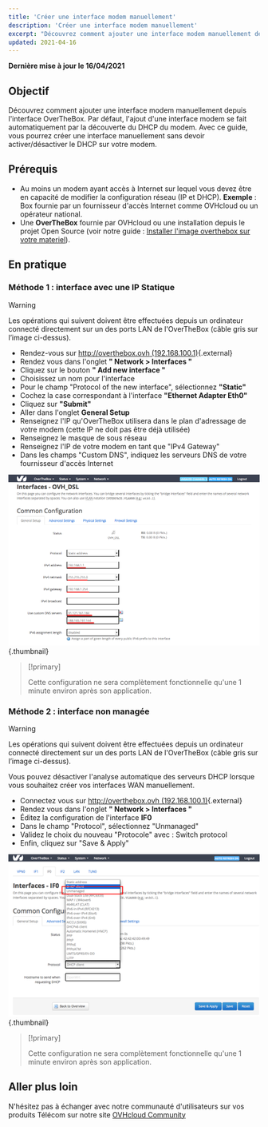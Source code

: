 ```yaml
---
title: 'Créer une interface modem manuellement'
description: 'Créer une interface modem manuellement'
excerpt: "Découvrez comment ajouter une interface modem manuellement depuis l'interface OverTheBox"
updated: 2021-04-16
---
```


**Dernière mise à jour le 16/04/2021**

## Objectif

Découvrez comment ajouter une interface modem manuellement depuis l'interface OverTheBox. Par défaut, l'ajout d'une interface modem se fait automatiquement par la découverte du DHCP du modem. Avec ce guide, vous pourrez créer une interface manuellement sans devoir activer/désactiver le DHCP sur votre modem.

## Prérequis

- Au moins un modem ayant accès à Internet sur lequel vous devez être en capacité de modifier la configuration réseau (IP et DHCP). **Exemple** : Box fournie par un fournisseur d'accès Internet comme OVHcloud ou un opérateur national.
- Une **OverTheBox** fournie par OVHcloud ou une installation depuis le projet Open Source (voir notre guide : [Installer l'image overthebox sur votre materiel](/pages/web_cloud/email_and_collaborative_solutions/internet/overthebox/advanced_installer_limage_overthebox_sur_votre_materiel)).

## En pratique

### Méthode 1 : interface avec une IP Statique

> [!warning]
>
> Les opérations qui suivent doivent être effectuées depuis un ordinateur connecté directement sur un des ports LAN de l'OverTheBox (câble gris sur l’image ci-dessus).
>

- Rendez-vous sur [http://overthebox.ovh (192.168.100.1)](http://overthebox.ovh){.external}
- Rendez vous dans l'onglet **" Network > Interfaces "**
- Cliquez sur le bouton **" Add new interface "**
- Choisissez un nom pour l'interface
- Pour le champ "Protocol of the new interface", sélectionnez **"Static"**
- Cochez la case correspondant à l'interface **"Ethernet Adapter Eth0"**
- Cliquez sur **"Submit"**
- Aller dans l'onglet **General Setup**
- Renseignez l'IP qu'OverTheBox utilisera dans le plan d'adressage de votre modem (cette IP ne doit pas être déjà utilisée)
- Renseignez le masque de sous réseau
- Renseignez l'IP de votre modem en tant que "IPv4 Gateway"
- Dans les champs "Custom DNS", indiquez les serveurs DNS de votre fournisseur d'accès Internet

![overthebox](images/4413.png){.thumbnail}

> [!primary]
>
> Cette configuration ne sera complètement fonctionnelle qu'une 1 minute environ après son application.
>

### Méthode 2 : interface non managée

> [!warning]
>
> Les opérations qui suivent doivent être effectuées depuis un ordinateur connecté directement sur un des ports LAN de l'OverTheBox (câble gris sur l’image ci-dessus).
>

Vous pouvez désactiver l'analyse automatique des serveurs DHCP lorsque vous souhaitez créer vos interfaces WAN manuellement.

- Connectez vous sur [http://overthebox.ovh (192.168.100.1)](http://overthebox.ovh){.external}
- Rendez vous dans l'onglet **" Network > Interfaces "**
- Éditez la configuration de l'interface **IF0**
- Dans le champ "Protocol", sélectionnez "Unmanaged"
- Validez le choix du nouveau "Protocole" avec : Switch protocol
- Enfin, cliquez sur "Save & Apply"

![overthebox](images/4449.png){.thumbnail}

> [!primary]
>
> Cette configuration ne sera complètement fonctionnelle qu'une 1 minute environ après son application.
>

## Aller plus loin

N'hésitez pas à échanger avec notre communauté d'utilisateurs sur vos produits Télécom sur notre site [OVHcloud Community](https://community.ovh.com/c/telecom)
